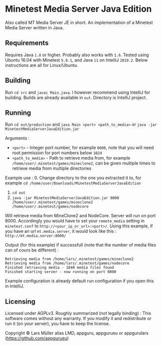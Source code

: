 # Minetest Media Server Java Edition
Also called MT Media Server JE in short.
An implementation of a Minetest Media Server written in Java.

## Requirements
Requires Java `1.8` or higher. Probably also works with `1.6`.
Tested using Ubuntu 16.04 with Minetest `5.0.1`, and Java `11` on IntelliJ `2019.2`.
Below instructions are all for Linux/Ubuntu.

## Building
Run `cd src` and `javac Main.java`. I however recommend using IntelliJ for building. Builds are already available in `out`. Directory is IntelliJ project.

## Running
Run `cd out/production` and `java Main <port> <path_to_media>` or `java -jar MinetestMediaServerJavaEdition.jar`

Arguments : 
* `<port>` - Integer port number, for example `8000`, note that you will need root permission for port numbers below `1024`
* `<path_to_media>` - Path to retrieve media from, for example `/home/user/.minetest/games/mineclone2`, can be given multiple times to retrieve media from multiple directories

Example use :
0. Change directory to the one you extracted it to, for example `cd /home/user/Downloads/MinetestMediaServerJavaEdition` 
1. `cd out`
2. `java -jar MinetestMediaServerJavaEdition.jar 8000 /home/user/.minetest/games/mineclone2 /home/user/.minetest/games/nodecore`

Will retrieve media from MineClone2 and NodeCore. Server will run on port 8000.
Accordingly you would have to set your `remote_media` setting in `minetest.conf` to `http://<your_ip_or_url>:<port>/`.
Using this example, if you have an url `mt.media.server`, it would look like this : `http://mt.media.server:8000/`

Output (for this example) if successfull (note that the number of media files can of cours be different) : 

    Retrieving media from /home/lars/.minetest/games/mineclone2
    Retrieving media from /home/lars/.minetest/games/nodecore
    Finished retrieving media - 1840 media files found
    Finished starting server - now running on port 8000
    
Example configuration is already default run configuration if you open this in IntelliJ.

## Licensing
Licensed under AGPLv3. Roughly summarized (not legally binding) : This software comes without any warranty.
If you modify it and redistribute or run it (on your server), you have to keep the license.

Copyright © Lars Müller alias LMD, appguru, appgurueu or appgurulars (https://github.com/appgurueu)